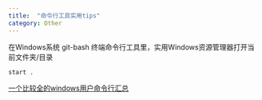 ```yaml
---
title:  "命令行工具实用tips"
category: Other
---
```

在Windows系统 git-bash 终端命令行工具里，实用Windows资源管理器打开当前文件夹/目录

```bash
start .
```

[一个比较全的windows用户命令行汇总](http://johnatten.com/2012/09/08/basic-git-command-line-reference-for-windows-users/)
